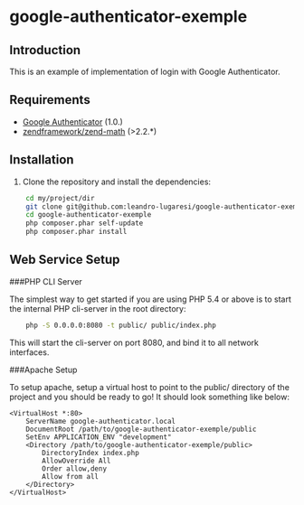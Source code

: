 google-authenticator-exemple
====================

Introduction
------------

This is an example of implementation of login with Google Authenticator.

Requirements
------------

* [Google Authenticator](https://github.com/leandro-lugaresi/google-authenticator) (1.0.)
* [zendframework/zend-math](https://github.com/zendframework/zf2) (>2.2.*)

Installation
------------

1. Clone the repository and install the dependencies:

```bash
    cd my/project/dir
    git clone git@github.com:leandro-lugaresi/google-authenticator-exemple.git
    cd google-authenticator-exemple
    php composer.phar self-update
    php composer.phar install
```

Web Service Setup
-----------------

###PHP CLI Server

The simplest way to get started if you are using PHP 5.4 or above is to start the internal PHP cli-server in the root directory:

```bash
    php -S 0.0.0.0:8080 -t public/ public/index.php
```

This will start the cli-server on port 8080, and bind it to all network interfaces.


###Apache Setup

To setup apache, setup a virtual host to point to the public/ directory of the project and you should be ready to go! It should look something like below:

```
<VirtualHost *:80>
    ServerName google-authenticator.local
    DocumentRoot /path/to/google-authenticator-exemple/public
    SetEnv APPLICATION_ENV "development"
    <Directory /path/to/google-authenticator-exemple/public>
        DirectoryIndex index.php
        AllowOverride All
        Order allow,deny
        Allow from all
    </Directory>
</VirtualHost>
```